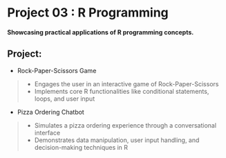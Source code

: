 # Project 03 : R Programming
#### Showcasing practical applications of R programming concepts.

**Project:**
---
- Rock-Paper-Scissors Game
>- Engages the user in an interactive game of Rock-Paper-Scissors
>- Implements core R functionalities like conditional statements, loops, and user input

- Pizza Ordering Chatbot
>- Simulates a pizza ordering experience through a conversational interface
>- Demonstrates data manipulation, user input handling, and decision-making techniques in R
